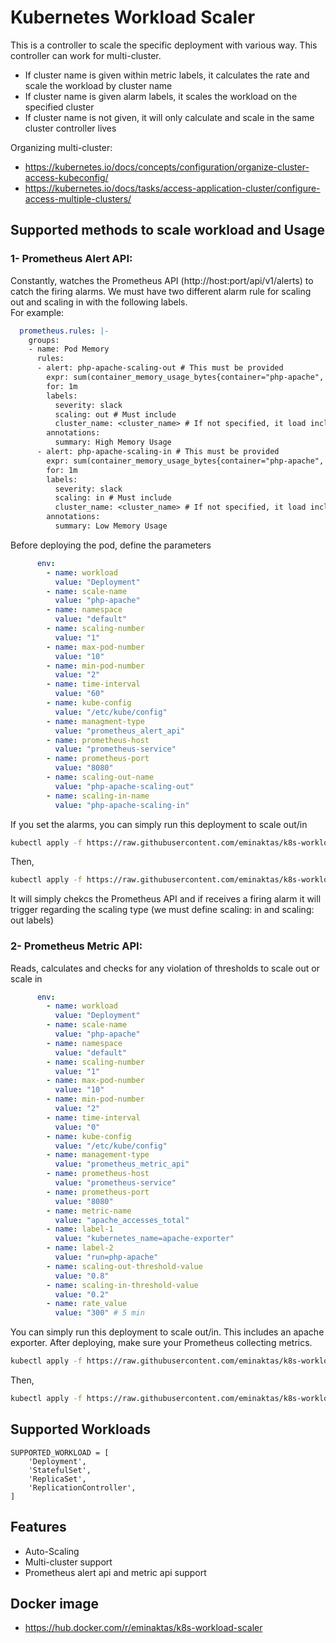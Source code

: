 # Kubernetes Workload Scaler

This is a controller to scale the specific deployment with various way. This controller can work for multi-cluster.
* If cluster name is given within metric labels, it calculates the rate and scale the workload by cluster name
* If cluster name is given alarm labels, it scales the workload on the specified cluster
* If cluster name is not given, it will only calculate and scale in the same cluster controller lives

Organizing multi-cluster: 
* https://kubernetes.io/docs/concepts/configuration/organize-cluster-access-kubeconfig/
* https://kubernetes.io/docs/tasks/access-application-cluster/configure-access-multiple-clusters/

## Supported methods to scale workload and Usage

### 1- Prometheus Alert API:

Constantly, watches the Prometheus API (http://host:port/api/v1/alerts) to 
catch the firing alarms. We must have two different alarm rule for scaling out
and scaling in with the following labels. \
For example:
```yaml
  prometheus.rules: |-
    groups:
    - name: Pod Memory
      rules:
      - alert: php-apache-scaling-out # This must be provided
        expr: sum(container_memory_usage_bytes{container="php-apache", namespace="default"}) / (count(container_memory_usage_bytes{container="php-apache", namespace="default"})) > 11000000
        for: 1m
        labels:
          severity: slack
          scaling: out # Must include
          cluster_name: <cluster_name> # If not specified, it load incluster config
        annotations:
          summary: High Memory Usage
      - alert: php-apache-scaling-in # This must be provided
        expr: sum(container_memory_usage_bytes{container="php-apache", namespace="default"}) / (count(container_memory_usage_bytes{container="php-apache", namespace="default"})) < 11000000
        for: 1m
        labels:
          severity: slack
          scaling: in # Must include
          cluster_name: <cluster_name> # If not specified, it load incluster config
        annotations:
          summary: Low Memory Usage
```
Before deploying the pod, define the parameters
```yaml
      env:
        - name: workload
          value: "Deployment"
        - name: scale-name
          value: "php-apache"
        - name: namespace
          value: "default"
        - name: scaling-number
          value: "1"
        - name: max-pod-number
          value: "10"
        - name: min-pod-number
          value: "2"
        - name: time-interval
          value: "60"
        - name: kube-config
          value: "/etc/kube/config"
        - name: managment-type
          value: "prometheus_alert_api"
        - name: prometheus-host
          value: "prometheus-service"
        - name: prometheus-port
          value: "8080"
        - name: scaling-out-name
          value: "php-apache-scaling-out"
        - name: scaling-in-name
          value: "php-apache-scaling-in"
```
If you set the alarms, you can simply run this deployment to scale out/in
```bash
kubectl apply -f https://raw.githubusercontent.com/eminaktas/k8s-workload-scaler/main/examples/php-apache-sample.yaml
```
Then,
```bash
kubectl apply -f https://raw.githubusercontent.com/eminaktas/k8s-workload-scaler/main/examples/k8s-prometheus-sample.yaml
```
It will simply chekcs the Prometheus API and if receives a firing alarm it will trigger regarding the scaling type 
(we must define scaling: in and scaling: out labels) 

### 2- Prometheus Metric API:
Reads, calculates and checks for any violation of thresholds to scale out or scale in

```yaml
      env:
        - name: workload
          value: "Deployment"
        - name: scale-name
          value: "php-apache"
        - name: namespace
          value: "default"
        - name: scaling-number
          value: "1"
        - name: max-pod-number
          value: "10"
        - name: min-pod-number
          value: "2"
        - name: time-interval
          value: "0"
        - name: kube-config
          value: "/etc/kube/config"
        - name: management-type
          value: "prometheus_metric_api"
        - name: prometheus-host
          value: "prometheus-service"
        - name: prometheus-port
          value: "8080"
        - name: metric-name
          value: "apache_accesses_total"
        - name: label-1
          value: "kubernetes_name=apache-exporter"
        - name: label-2
          value: "run=php-apache"
        - name: scaling-out-threshold-value
          value: "0.8"
        - name: scaling-in-threshold-value
          value: "0.2"
        - name: rate_value
          value: "300" # 5 min
```
You can simply run this deployment to scale out/in. This includes an apache exporter. After deploying, make sure 
your Prometheus collecting metrics.
```bash
kubectl apply -f https://raw.githubusercontent.com/eminaktas/k8s-workload-scaler/main/examples/php-apache-sample.yaml
```
Then,
```bash
kubectl apply -f https://raw.githubusercontent.com/eminaktas/k8s-workload-scaler/main/examples/k8s-prometheus-metric-sample.yaml
```

## Supported Workloads
```python3
SUPPORTED_WORKLOAD = [
    'Deployment',
    'StatefulSet',
    'ReplicaSet',
    'ReplicationController',
]
```

## Features
* Auto-Scaling
* Multi-cluster support
* Prometheus alert api and metric api support

## Docker image 
* https://hub.docker.com/r/eminaktas/k8s-workload-scaler
